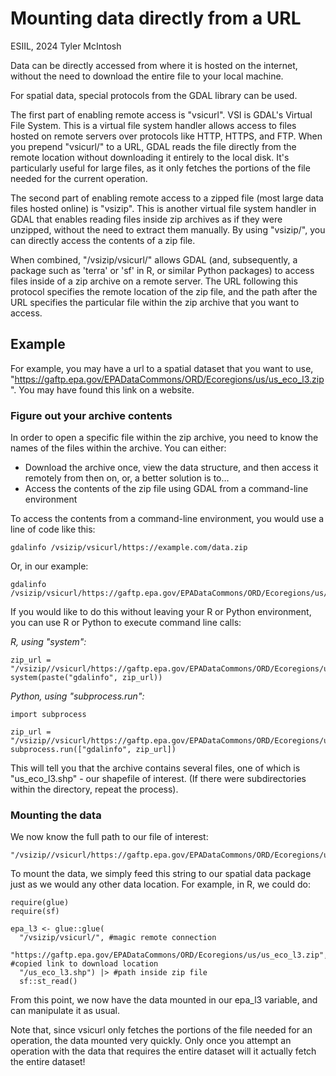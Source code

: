 # Mounting data directly from a URL

ESIIL, 2024
Tyler McIntosh

Data can be directly accessed from where it is hosted on the internet, without the need to download the entire file to your local machine.

For spatial data, special protocols from the GDAL library can be used.

The first part of enabling remote access is "vsicurl". VSI is GDAL's Virtual File System. This is a virtual file system handler allows access to files hosted on remote servers over protocols like HTTP, HTTPS, and FTP. When you prepend "vsicurl/" to a URL, GDAL reads the file directly from the remote location without downloading it entirely to the local disk. It's particularly useful for large files, as it only fetches the portions of the file needed for the current operation.

The second part of enabling remote access to a zipped file (most large data files hosted online) is "vsizip". This is another virtual file system handler in GDAL that enables reading files inside zip archives as if they were unzipped, without the need to extract them manually. By using "vsizip/", you can directly access the contents of a zip file.

When combined, "/vsizip/vsicurl/" allows GDAL (and, subsequently, a package such as 'terra' or 'sf' in R, or similar Python packages) to access files inside of a zip archive on a remote server. The URL following this protocol specifies the remote location of the zip file, and the path after the URL specifies the particular file within the zip archive that you want to access.

## Example

For example, you may have a url to a spatial dataset that you want to use, "https://gaftp.epa.gov/EPADataCommons/ORD/Ecoregions/us/us_eco_l3.zip". You may have found this link on a website.

### Figure out your archive contents

In order to open a specific file within the zip archive, you need to know the names of the files within the archive. You can either:

  - Download the archive once, view the data structure, and then access it remotely from then on, or, a better solution is to...
  - Access the contents of the zip file using GDAL from a command-line environment

To access the contents from a command-line environment, you would use a line of code like this:
```
gdalinfo /vsizip/vsicurl/https://example.com/data.zip
```
Or, in our example:
```
gdalinfo /vsizip/vsicurl/https://gaftp.epa.gov/EPADataCommons/ORD/Ecoregions/us/us_eco_l3.zip
```

If you would like to do this without leaving your R or Python environment, you can use R or Python to execute command line calls:

*R, using "system":*
```
zip_url = "/vsizip//vsicurl/https://gaftp.epa.gov/EPADataCommons/ORD/Ecoregions/us/us_eco_l3.zip"
system(paste("gdalinfo", zip_url))
```

*Python, using "subprocess.run":*
```
import subprocess

zip_url = "/vsizip//vsicurl/https://gaftp.epa.gov/EPADataCommons/ORD/Ecoregions/us/us_eco_l3.zip"
subprocess.run(["gdalinfo", zip_url])
```

This will tell you that the archive contains several files, one of which is "us_eco_l3.shp" - our shapefile of interest. (If there were subdirectories within the directory, repeat the process).

### Mounting the data

We now know the full path to our file of interest:
```
"/vsizip//vsicurl/https://gaftp.epa.gov/EPADataCommons/ORD/Ecoregions/us/us_eco_l3.zip/us_eco_l3.shp"
```

To mount the data, we simply feed this string to our spatial data package just as we would any other data location. For example, in R, we could do:
```
require(glue)
require(sf)

epa_l3 <- glue::glue(
  "/vsizip/vsicurl/", #magic remote connection
  "https://gaftp.epa.gov/EPADataCommons/ORD/Ecoregions/us/us_eco_l3.zip", #copied link to download location
  "/us_eco_l3.shp") |> #path inside zip file
  sf::st_read()
```

From this point, we now have the data mounted in our epa_l3 variable, and can manipulate it as usual.

Note that, since vsicurl only fetches the portions of the file needed for an operation, the data mounted very quickly. Only once you attempt an operation with the data that requires the entire dataset will it actually fetch the entire dataset!







